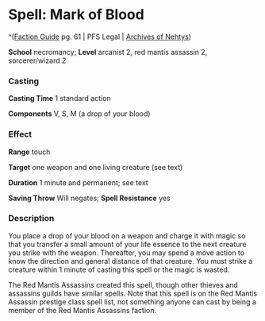# Spell: Mark of Blood

^([Faction Guide][ss-mark-of-blood] pg. 61 | PFS Legal | [Archives of Nehtys][sn-mark-of-blood])

**School** necromancy; **Level** arcanist 2, red mantis assassin 2, sorcerer/wizard 2

### Casting

**Casting Time** 1 standard action  

**Components** V, S, M (a drop of your blood)

### Effect

**Range** touch  

**Target** one weapon and one living creature (see text)  

**Duration** 1 minute and permanent; see text  

**Saving Throw** Will negates; **Spell Resistance** yes

### Description

You place a drop of your blood on a weapon and charge it with magic so that you transfer a small amount of your life essence to the next creature you strike with the weapon. Thereafter, you may spend a move action to know the direction and general distance of that creature. You must strike a creature within 1 minute of casting this spell or the magic is wasted.  

The Red Mantis Assassins created this spell, though other thieves and assassins guilds have similar spells. Note that this spell is on the Red Mantis Assassin prestige class spell list, not something anyone can cast by being a member of the Red Mantis Assassins faction.

[ss-mark-of-blood]: http://paizo.com/store/downloads/p
[sn-mark-of-blood]: http://www.archivesofnethys.com/SpellDisplay.aspx?ItemName=Mark%20of%20Blood